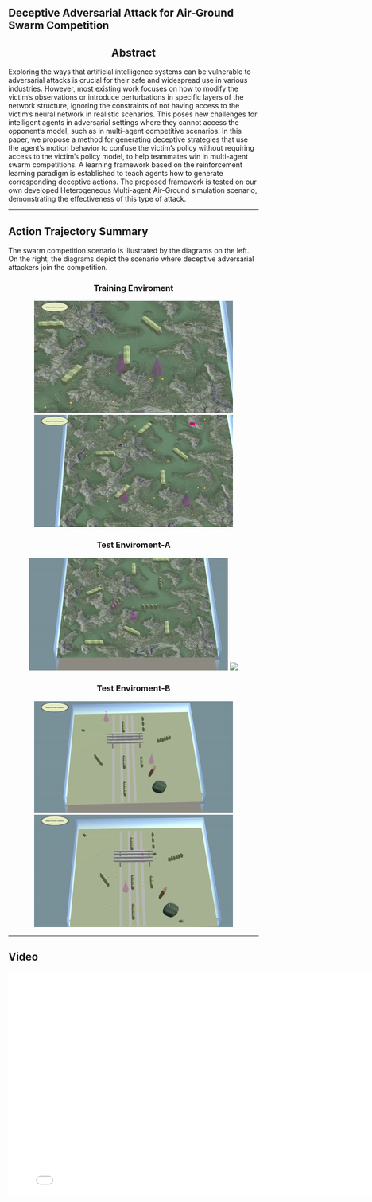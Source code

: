 ## Deceptive Adversarial Attack for Air-Ground Swarm Competition

## <center> Abstract <center>
Exploring the ways that artificial intelligence systems can be vulnerable to adversarial attacks is crucial for their safe and widespread use in various industries. However, most existing work focuses on how to modify the victim’s observations or introduce perturbations in specific layers of the network structure, ignoring the constraints of not having access to the victim’s neural network in realistic scenarios. This poses new challenges for intelligent agents in adversarial settings where they cannot access the opponent’s model, such as in multi-agent competitive scenarios. In this paper, we propose a method for generating deceptive strategies that use the agent’s motion behavior to confuse the victim’s policy without requiring access to the victim’s policy model, to help teammates win in multi-agent swarm  competitions. A learning framework based on the reinforcement learning paradigm is established to teach agents how to generate corresponding deceptive actions. The proposed framework is tested on our own developed Heterogeneous Multi-agent Air-Ground simulation scenario, demonstrating the effectiveness of this type of attack. 

---

## Action Trajectory Summary
The swarm competition scenario is illustrated by the diagrams on the left. On the right, the diagrams depict the scenario where deceptive adversarial attackers join the competition.

### <center>Training Enviroment</center>
<center class="half">
    <img src="https://raw.githubusercontent.com/herveyrobot/HMAG.github.io/gh-pages/image/TRE-A1.gif" width="400"/> <img src="https://raw.githubusercontent.com/herveyrobot/HMAG.github.io/gh-pages/image/TRE-C.gif" width="400"/>
</center>
    
### <center>Test Enviroment-A </center>
<center class="half">
    <img src="https://raw.githubusercontent.com/herveyrobot/HMAG.github.io/gh-pages/image/TEEA-A-1.gif" width="400"/> <img src="https://raw.githubusercontent.com/herveyrobot/HMAG.github.io/gh-pages/image/TEEA-C1.gif" width="400"/>
</center>

### <center>Test Enviroment-B </center>
<center class="half">
    <img src="https://raw.githubusercontent.com/herveyrobot/HMAG.github.io/gh-pages/image/TEEB-A.gif" width="400"/> <img src="https://raw.githubusercontent.com/herveyrobot/HMAG.github.io/gh-pages/image/TEEB-C.gif" width="400"/>
</center>
    
---
    

## Video
<iframe height=450 width=800 src="//player.bilibili.com/player.html?aid=682043993&bvid=BV16U4y1f7yj&cid=542490368&page=1" scrolling="no" border="0" frameborder="no" framespacing="0" allowfullscreen="true">  </iframe>
